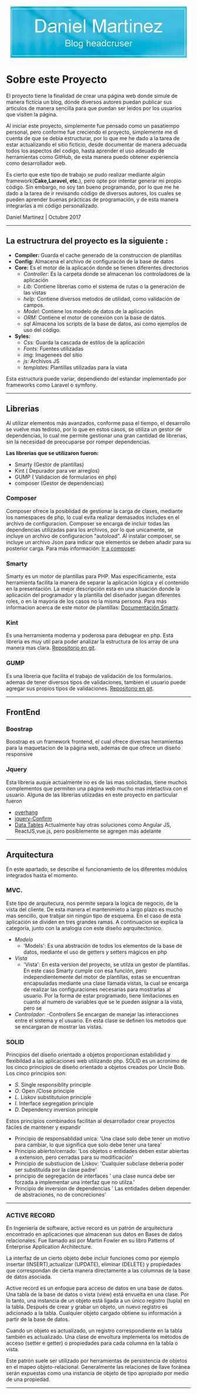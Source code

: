 <p align="center"><img src="./styles/img/about/BlogHeadcruser.JPG">
</p>


# Sobre este Proyecto
El proyecto tiene la finalidad de crear una página web donde simule de manera ficticia un blog, dónde diversos autores puedan publicar sus articulos de manera sencilla para que puedan ser leidos por los usuarios que visiten la página.

Al iniciar este proyecto, simplemente fue pensado como un pasatiempo personal, pero conforme fue creciendo el proyecto, simplemente me di cuenta de que se debia estructurar, por lo que me he dado a la tarea de estar actualizando el sitio ficticio, desde documentar de manera adecuada todos los aspectos del codigo, hasta aprender el uso adeuado de herramientas como GitHub, de esta manera puedo obtener experiencia como desarrollador web.

Es cierto que este tipo de trabajo se pudo realizar mediante algún framework(**Cake,Laravel, etc.**), pero opte por intentar generar mi propio código. Sin embargo, no soy tan bueno programando, por lo que me he dado a la tarea de ir revisando código de diversos autores, los cuales se pueden aprender buenas prácticas de programación, y de esta manera integrarlas a mi código personalizado.

  Daniel Martinez | Octubre 2017

***

## La estructrura del proyecto es la siguiente :
  - **Compiler:** Guarda el cache generado de la construccion de plantillas
  - **Config:** Almacena el archivo de configuracón de la base de datos
  - **Core:** Es el motor de la aplicacón donde se tienen diferentes directorios
      *  _Controller:_ Es la carpeta donde se almacenan los controladores de la aplicación
      *  _Lib:_ Contiene librerias como el sistema de rutas o la generación de las vistas
      *  _help:_ Contiene diversos metodos de utilidad, como validación de campos.
      *  _Model:_ Contiene los modelo de datos de la aplicación
      *  _ORM:_ Contiene el motor de conexión con la base de datos. 
      *  _sql_ Almacena los scripts de la base de datos, asi como ejemplos de uso del código.
  - **Syles:** 
      *  _Css:_ Guarda la cascada de estilos de la aplicación
      *  _Fonts:_ Fuentes utilizadas 
      *  _img:_ Imagenees del sitio
      *  _js:_ Archivos JS
      *  _templates:_ Plantillas utilizadas para la viata

Esta estructura puede variar, dependiendo del estandar implementado por frameworks como Laravel o symfony.
***

## Librerias
Al utilizar elementos más avanzados, conforme pasa el tiempo, el desarrollo se vuelve mas tedioso, por lo que en estos casos,
se utiliza un gestor de dependencias, lo cual me permite gestionar una gran cantidad de librerias, sin la necesidad de preocuparse por romper dependencias.
 
**Las librerias que se utilizaron fueron:**
 - Smarty (Gestor de plantillas)
 - Kint ( Depurador para ver arreglos)
 - GUMP ( Validacion de formularios en php)
 - composer (Gestor de dependencias)
 
### Composer
Composer ofrece la posiblidad de gestionar la carga de clases, mediante los namespaces de php, lo cual evita realizar demasados 
includes en el archivo de configuracion. Composer se encarga de incluir todas las dependencias utilizadas para los archivos, por  lo que unicamente, se incluye un archivo de configuracion "autoload".
Al instalar composer, se incluye un archivo Json para indicar que elementos se deben añadir para su posterior carga. 
Para más información: [Ir a composer](https://getcomposer.org/).

### Smarty
Smarty es un motor de plantillas para PHP. Mas especificamente, esta herramienta facilita la manera de separar la aplicación lógica y el contenido en la presentación. La mejor descripción esta en una situación donde la aplicación del programador y la plantilla del diseñador juegan diferentes roles, o en la mayoria de los casos no la misma persona. Para más informacion acerca de este motor de plantillas: [Documentación Smarty](http://www.smarty.net/docsv2/es/what.is.smarty.tpl).

### Kint
Es una herramienta moderna y poderosa para debugear en php. Esta libreria es muy util para poder analizar la estructura de los array de una manera mas clara. [Repositorio en git](https://github.com/kint-php/kint.git).

### GUMP
Es una libreria que facilita el trabajo de validación de los formularios. ademas de tener diversos tipos de validaciones, tambien el usuario puede agregar sus propios tipos de validaciones. [Repositorio en git](https://github.com/Wixel/GUMP.git).

***
## FrontEnd
### Boostrap
Boostrap es un framework frontend, el cual ofrece diversas herramientas para la maquetacion de la página web, ademas de que ofrece un diseño responsive
### Jquery
Esta libreria auque actualmente no es de las mas solicitadas, tiene muchos complementos que permiten una página web mucho mas intetactiva con el usuario. Alguna de las librerias utiizadas en este proyecto en particular fueron 
- [overhang](https://paulkr.github.io/overhang.js/)
- [jquery-Confirm](https://craftpip.github.io/jquery-confirm/)
- [Data Tables](https://datatables.net/)
Actualmente hay otras soluciones como Angular JS, ReactJS,vue.js, pero posiblemente se agregen más adelante 

***

## Arquitectura
En este apartado, se describe el funcionamiento de los diferentes módulos integrados hasta el momento.
   
### MVC.
 Este tipo de arquitecura, nos permite separa la logica de negocio, de la vista del cliente. De esta manera el mantenimieto a largo plazo es mucho mas sencillo, que trabjar sin ningún tipo de esquema. En el caso de esta aplicación se dividen en tres grandes ramas. A continuacion se explica la categoria, junto con la analogia con este diseño aqrquitectonico.  
* _Modelo_ 
  - 'Models': Es una abstración de todos los elementos de la base de datos, mediante el uso de getters y setters mágicos en php
* _Vista_
  - 'Vista': En esta version del proyecto, se utilza un gestor de plantillas. En este caso Smarty cumple con esa función, pero  independientemente del motor de plantillas, estas se encuentran encapsuladas mediante una clase llamada vistas, la cual se encarga de realizar las configuraciones necesarias para mostrarlas al usuario. Por la forma de estar programado, tiene limitaciones en cuanto al numero de variables que se le pueden asignar a la vista, pero se
* _Controlador:_
  -Controllers Se encargan de manejar las interacciones entre el sistema y el usuario. En esta clase se definen los metodos que se encargaran de mostrar las vistas.

### SOLID
Principios del diseño orientado a objetos proporcionan estabilidad y flexibildad a las aplicaciones web utilizando php. SOLID es un acronimo de los cinco principios de diseño orientado a objetos creados por Uncle Bob. Los cinco principios son:

* _S_. Single responsiblity principle
* _O_. Open /Close principle
* _L_. Liskov substitutuion principle
* _I_. Interface segregation principle
* _D_. Dependency inversion principle

Estos principios combinados facilitan al desarrollador crear proyectos fáciles de mantener y expandir
- Principio de responsablidad unica: 'Una clase solo debe tener un motivo para cambiar, lo que significa que solo debe tener una tarea'
- Principio abierto/cerrado: 'Los objetos o entidades deben estar abiertas a extension, pero cerradas para su modificación'
- Principio de substiucion de Liskov: 'Cualquier subclase deberia poder ser substituida por la clase padre'
- principio de segregación de interfaces ' una clase nunca debe ser forzada a implementar una interfaz que no utilza.'
- Principio de inversion de dependencias ' Las entidades deben depender de abstraciones, no de concreciones' 
***

### ACTIVE RECORD
En Ingeniería de software, active record es un patrón de arquitectura encontrado en aplicaciones que almacenan sus datos en Bases de datos relacionales. Fue llamado así por Martin Fowler en su libro Patterns of Enterprise Application Architecture. 

La interfaz de un cierto objeto debe incluir funciones como por ejemplo insertar (INSERT),actualizar (UPDATE), eliminar (DELETE) y propiedades que correspondan de cierta manera directamente a las columnas de la base de datos asociada.

Active record es un enfoque para acceso de datos en una base de datos. Una tabla de la base de datos o vista (view) está envuelta en una clase. Por lo tanto, una instancia de un objeto está ligada a un único registro (tupla) en la tabla. Después de crear y grabar un objeto, un nuevo registro es adicionado a la tabla. Cualquier objeto cargado obtiene su información a partir de la base de datos. 

Cuando un objeto es actualizado, un registro correspondiente en la tabla también es actualizado. Una clase de envoltura implementa los métodos de acceso (setter e getter) o propiedades para cada columna en la tabla o vista.

Este patrón suele ser utilizado por herramientas de persistencia de objetos en el mapeo objeto-relacional. Generalmente las relaciones de llave foránea serán expuestas como una instancia de objeto de tipo apropiado por medio de una propiedad.
***
 